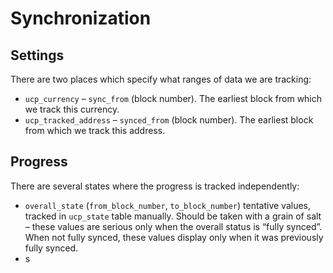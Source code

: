 # Synchronization

## Settings

There are two places which specify what ranges of data we are tracking:

* `ucp_currency` – `sync_from` (block number). The earliest block from which we track this currency.
* `ucp_tracked_address` – `synced_from` (block number). The earliest block from which we track this address.

## Progress

There are several states where the progress is tracked independently:

* `overall_state` (`from_block_number`, `to_block_number`) tentative values, tracked in `ucp_state` table manually. Should be taken with a grain of salt – these values are serious only when the overall status is “fully synced”. When not fully synced, these values display only when it was previously fully synced.
* s

